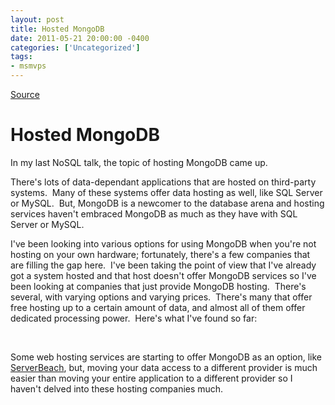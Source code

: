```yaml
---
layout: post
title: Hosted MongoDB
date: 2011-05-21 20:00:00 -0400
categories: ['Uncategorized']
tags:
- msmvps
---
```

[Source](http://blogs.msmvps.com/peterritchie/2011/05/22/hosted-mongodb/ "Permalink to Hosted MongoDB")

# Hosted MongoDB

In my last NoSQL talk, the topic of hosting MongoDB came up.

There's lots of data-dependant applications that are hosted on third-party systems.  Many of these systems offer data hosting as well, like SQL Server or MySQL.  But, MongoDB is a newcomer to the database arena and hosting services haven't embraced MongoDB as much as they have with SQL Server or MySQL.

I've been looking into various options for using MongoDB when you're not hosting on your own hardware; fortunately, there's a few companies that are filling the gap here.  I've been taking the point of view that I've already got a system hosted and that host doesn't offer MongoDB services so I've been looking at companies that just provide MongoDB hosting.  There's several, with varying options and varying prices.  There's many that offer free hosting up to a certain amount of data, and almost all of them offer dedicated processing power.  Here's what I've found so far:

 

Some web hosting services are starting to offer MongoDB as an option, like [ServerBeach][1], but, moving your data access to a different provider is much easier than moving your entire application to a different provider so I haven't delved into these hosting companies much.

[1]: http://www.serverbeach.com/services/software.php#database

